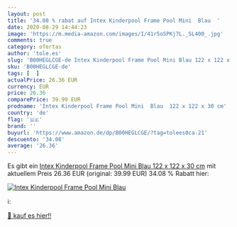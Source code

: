 ```yaml
---
layout: post
title: '34.08 % rabat auf Intex Kinderpool Frame Pool Mini  Blau  '
date: 2020-08-29 14:44:23
image: 'https://m.media-amazon.com/images/I/41r5oSPKj7L._SL400_.jpg'
comments: true
category: ofertas
author: 'tole.es'
slug: 'B00HEGLCGE-de Intex Kinderpool Frame Pool Mini Blau 122 x 122 x 30 cm'
sku: 'B00HEGLCGE-de'
tags: [  ]
actualPrice: 26.36 EUR
currency: EUR
price: 26.36
comparePrice: 39.99 EUR
prodname: 'Intex Kinderpool Frame Pool Mini  Blau  122 x 122 x 30 cm'
country: 'de'
flag: '🇩🇪'
brand: ''
buyurl: 'https://www.amazon.de/dp/B00HEGLCGE/?tag=tolees0ca-21'
descuento: '34.08'
average: '26.36'
---
```


Es gibt ein [Intex Kinderpool Frame Pool Mini  Blau  122 x 122 x 30 cm](https://www.amazon.de/dp/B00HEGLCGE/?tag=tolees0ca-21) mit aktuellem Preis 26.36 EUR (original: 39.99 EUR) 34.08 % Rabatt hier:

[![Intex Kinderpool Frame Pool Mini  Blau  ](https://m.media-amazon.com/images/I/41r5oSPKj7L._SL400_.jpg)](https://www.amazon.de/dp/B00HEGLCGE/?tag=tolees0ca-21)

ℹ️:


[🛒 kauf es hier!!](https://www.amazon.de/dp/B00HEGLCGE/?tag=tolees0ca-21)

